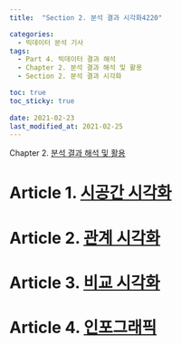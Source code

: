 ```yaml
---
title:  "Section 2. 분석 결과 시각화4220"

categories:
  - 빅데이터 분석 기사
tags: 
  - Part 4. 빅데이터 결과 해석
  - Chapter 2. 분석 결과 해석 및 활용
  - Section 2. 분석 결과 시각화

toc: true
toc_sticky: true
 
date: 2021-02-23
last_modified_at: 2021-02-25
---
```


Chapter 2. [분석 결과 해석 및 활용]()

# Article 1. [시공간 시각화]()

# Article 2. [관계 시각화]()

# Article 3. [비교 시각화]()

# Article 4. [인포그래픽]()

